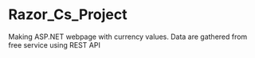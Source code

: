 ﻿# Razor_Cs_Project

Making ASP.NET webpage with currency values.
Data are gathered from free service using REST API
